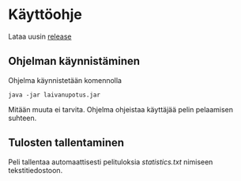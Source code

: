 # Käyttöohje

Lataa uusin [release](https://github.com/ajarola/otm-harjoitustyo/releases)

## Ohjelman käynnistäminen

Ohjelma käynnistetään komennolla 

```
java -jar laivanupotus.jar
```
Mitään muuta ei tarvita. Ohjelma ohjeistaa käyttäjää pelin pelaamisen suhteen.

## Tulosten tallentaminen
Peli tallentaa automaattisesti pelituloksia _statistics.txt_ nimiseen tekstitiedostoon.
